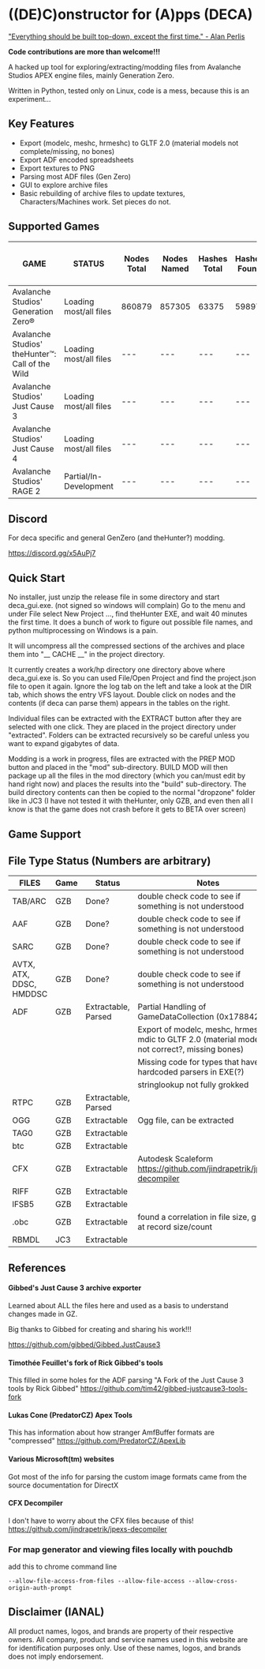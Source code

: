# ((DE)C)onstructor for (A)pps (DECA)

["Everything should be built top-down, except the first time." - Alan Perlis](http://www.cs.yale.edu/homes/perlis-alan/quotes.html)

**Code contributions are more than welcome!!!**

A hacked up tool for exploring/extracting/modding files from Avalanche Studios APEX engine files, 
mainly Generation Zero.

Written in Python, tested only on Linux, code is a mess, because this is an experiment...

## Key Features
* Export (modelc, meshc, hrmeshc) to GLTF 2.0 (material models not complete/missing, no bones)
* Export ADF encoded spreadsheets
* Export textures to PNG
* Parsing most ADF files (Gen Zero)
* GUI to explore archive files
* Basic rebuilding of archive files to update textures, Characters/Machines work. Set pieces do not.

## Supported Games
|GAME|STATUS|Nodes Total|Nodes Named|Hashes Total|Hashes Found|ADF Types Found / Missing|Last Update|
|---|---|---|---|---|---|---|---|
|Avalanche Studios' Generation Zero®|Loading most/all files|860879|857305|63375|59897|888 / 7|2019/02/04|
|Avalanche Studios' theHunter™: Call of the Wild|Loading most/all files|---|---|---|---|---|---|
|Avalanche Studios' Just Cause 3|Loading most/all files|---|---|---|---|---|---|
|Avalanche Studios' Just Cause 4|Loading most/all files|---|---|---|---|---|---|
|Avalanche Studios' RAGE 2|Partial/In-Development|---|---|---|---|---|---|

## Discord
For deca specific and general GenZero (and theHunter?) modding.

https://discord.gg/x5AuPj7

## Quick Start
No installer, just unzip the release file in some directory and start deca_gui.exe. (not signed so windows will complain)
Go to the menu and under File select New Project ..., find theHunter EXE, and wait 40 minutes the first time.
It does a bunch of work to figure out possible file names, and python multiprocessing on Windows is a pain.

It will uncompress all the compressed sections of the archives and place them into "__ CACHE __" in the project 
directory.

It currently creates a work/hp directory one directory above where deca_gui.exe is. So you can used File/Open Project 
and find the project.json file to open it again. Ignore the log tab on the left and take a look at the DIR tab, which 
shows the entry VFS layout. Double click on nodes and the contents (if deca can parse them) appears in the tables on 
the right.

Individual files can be extracted with the EXTRACT button after they are selected with one click. They are placed in 
the project directory under "extracted". Folders can be extracted recursively so be careful unless you want to expand 
gigabytes of data.

Modding is a work in progress, files are extracted with the PREP MOD button and placed in the "mod" sub-directory.
BUILD MOD will then package up all the files in the mod directory (which you can/must edit by hand right now) and 
places the results into the "build" sub-directory. The build directory contents can then be copied to the normal 
"dropzone" folder like in JC3 (I have not tested it with theHunter, only GZB, and even then all I know is that the 
game does not crash before it gets to BETA over screen)

## Game Support

## File Type Status (Numbers are arbitrary)
|FILES|Game|Status|Notes|
|-----|------------|-----------|-----|
|TAB/ARC|GZB|Done?| double check code to see if something is not understood |
|AAF| GZB|Done?| double check code to see if something is not understood |
|SARC| GZB|Done?| double check code to see if something is not understood |
|AVTX, ATX, DDSC, HMDDSC| GZB|Done? | double check code to see if something is not understood |
|ADF| GZB | Extractable, Parsed | Partial Handling of GameDataCollection (0x178842fe)|
| |  |  | Export of modelc, meshc, hrmeshc, mdic to GLTF 2.0 (material models not correct?, missing bones) |
| |  |  | Missing code for types that have hardcoded parsers in EXE(?) |
| |  |  | stringlookup not fully grokked |
|RTPC| GZB | Extractable, Parsed |  |
|OGG| GZB| Extractable | Ogg file, can be extracted |
|TAG0| GZB | Extractable |  |
|btc| GZB | Extractable |  |
|CFX| GZB | Extractable | Autodesk Scaleform https://github.com/jindrapetrik/jpexs-decompiler |
|RIFF| GZB | Extractable |  |
|lFSB5| GZB | Extractable |  |
|.obc| GZB | Extractable | found a correlation in file size, guess at record size/count |
|RBMDL|JC3| Extractable |  |

## References
#### Gibbed's Just Cause 3 archive exporter
Learned about ALL the files here and used as a basis to understand changes made in GZ.

Big thanks to Gibbed for creating and sharing his work!!!

https://github.com/gibbed/Gibbed.JustCause3

#### Timothée Feuillet's fork of Rick Gibbed's tools
This filled in some holes for the ADF parsing
"A Fork of the Just Cause 3 tools by Rick Gibbed" 
https://github.com/tim42/gibbed-justcause3-tools-fork

#### Lukas Cone (PredatorCZ) Apex Tools
This has information about how stranger AmfBuffer formats are "compressed"
https://github.com/PredatorCZ/ApexLib

#### Various Microsoft(tm) websites
Got most of the info for parsing the custom image formats came from the source documentation for DirectX

#### CFX Decompiler
I don't have to worry about the CFX files because of this!
https://github.com/jindrapetrik/jpexs-decompiler

### For map generator and viewing files locally with pouchdb
add this to chrome command line 
```
--allow-file-access-from-files --allow-file-access --allow-cross-origin-auth-prompt
```

## Disclaimer (IANAL)
All product names, logos, and brands are property of their respective owners. All company, product and service names used in this website are for identification purposes only. Use of these names, logos, and brands does not imply endorsement.
